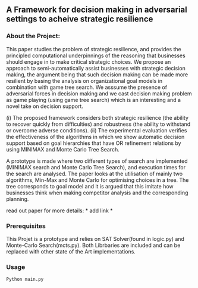 ## A Framework for decision making in adversarial settings to acheive strategic resilience 


### About the Project: 
This paper studies the problem of strategic resilience, and provides the principled computational underpinnings of the reasoning that businesses should engage in to make critical strategic choices. We propose an approach to semi-automatically assist businesses with strategic decision making, the argument being that such decision making can be made more resilient by basing the analysis on organizational goal models in combination with game tree search.  We asssume  the presence of adversarial forces in decision making and we cast decision making problem as game playing (using game tree search) which is an interesting and a novel take on decision support. 

(i) The proposed framework considers both strategic resilience (the ability to recover quickly from difficulties) and robustness (the ability to withstand or overcome adverse conditions).
(ii) The experimental evaluation verifies the effectiveness of the algorithms in which we show automatic decision support based on goal hierarchies that have OR refinement relations by using MINIMAX and Monte Carlo Tree Search.

A prototype is made where two different types of search are implemented (MINIMAX search and Monte Carlo Tree Search), and execution times for the search are analysed. The paper looks at the utilisation of mainly two algorithms, Min-Max and Monte Carlo for optimising choices in a tree. The tree corresponds to goal model and it is argued that this imitate how businesses think when making competitor analysis and the corresponding planning.

read out paper for more details:  * add link * 

### Prerequisites

This Projet is a prototype and relies on SAT Solver(found in logic.py) and Monte-Carlo Search(mcts.py). Both Librbaries are included and can be replaced with other state of the Art implementations. 

### Usage
```
Python main.py
```
